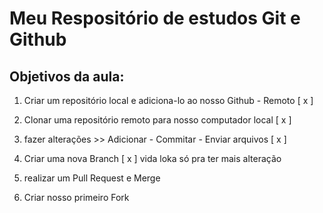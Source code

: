 # Meu Respositório de estudos Git e Github

## Objetivos da aula:

1. Criar um repositório local e adiciona-lo ao nosso Github - Remoto [ x ]

2. Clonar uma repositório remoto para nosso computador local [ x ]

3. fazer alterações >> Adicionar  - Commitar - Enviar arquivos [ x ]

4. Criar uma nova Branch [ x ] vida loka só pra ter mais alteração

5. realizar um Pull Request e Merge

7. Criar nosso primeiro Fork